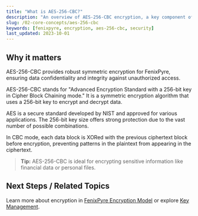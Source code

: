 ```yaml
---
title: "What is AES-256-CBC?"
description: "An overview of AES-256-CBC encryption, a key component of FenixPyre's security model for protecting sensitive data."
slug: /02-core-concepts/aes-256-cbc
keywords: [fenixpyre, encryption, aes-256-cbc, security]
last_updated: 2023-10-01
---
```


## Why it matters
AES-256-CBC provides robust symmetric encryption for FenixPyre, ensuring data confidentiality and integrity against unauthorized access.

AES-256-CBC stands for "Advanced Encryption Standard with a 256-bit key in Cipher Block Chaining mode." It is a symmetric encryption algorithm that uses a 256-bit key to encrypt and decrypt data.

AES is a secure standard developed by NIST and approved for various applications. The 256-bit key size offers strong protection due to the vast number of possible combinations.

In CBC mode, each data block is XORed with the previous ciphertext block before encryption, preventing patterns in the plaintext from appearing in the ciphertext.

> **Tip:** AES-256-CBC is ideal for encrypting sensitive information like financial data or personal files.

## Next Steps / Related Topics
Learn more about encryption in [FenixPyre Encryption Model](https://docs.fenixpyre.com/02-core-concepts/encryption-model.md) or explore [Key Management](https://docs.fenixpyre.com/02-core-concepts/key-mgmt.md).